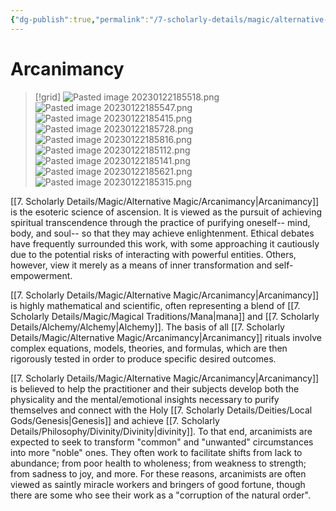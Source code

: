 ```yaml
---
{"dg-publish":true,"permalink":"/7-scholarly-details/magic/alternative-magic/arcanimancy/","noteIcon":""}
---
```


# Arcanimancy  

>[!grid]
>![Pasted image 20230122185518.png](/img/user/x.%20Assets/Attachments/Pasted%20image%2020230122185518.png)
>![Pasted image 20230122185547.png](/img/user/x.%20Assets/Attachments/Pasted%20image%2020230122185547.png)
>![Pasted image 20230122185415.png](/img/user/x.%20Assets/Attachments/Pasted%20image%2020230122185415.png)
>![Pasted image 20230122185728.png](/img/user/x.%20Assets/Attachments/Pasted%20image%2020230122185728.png)
>![Pasted image 20230122185816.png](/img/user/x.%20Assets/Attachments/Pasted%20image%2020230122185816.png)
>![Pasted image 20230122185112.png](/img/user/x.%20Assets/Attachments/Pasted%20image%2020230122185112.png)
>![Pasted image 20230122185141.png](/img/user/x.%20Assets/Attachments/Pasted%20image%2020230122185141.png)
>![Pasted image 20230122185621.png](/img/user/x.%20Assets/Attachments/Pasted%20image%2020230122185621.png)
>![Pasted image 20230122185315.png](/img/user/x.%20Assets/Attachments/Pasted%20image%2020230122185315.png)

[[7. Scholarly Details/Magic/Alternative Magic/Arcanimancy\|Arcanimancy]] is the esoteric science of ascension. It is viewed as the pursuit of achieving spiritual transcendence through the practice of purifying oneself-- mind, body, and soul-- so that they may achieve enlightenment. Ethical debates have frequently surrounded this work, with some approaching it cautiously due to the potential risks of interacting with powerful entities. Others, however, view it merely as a means of inner transformation and self-empowerment.  

[[7. Scholarly Details/Magic/Alternative Magic/Arcanimancy\|Arcanimancy]] is highly mathematical and scientific, often representing a blend of [[7. Scholarly Details/Magic/Magical Traditions/Mana\|mana]] and [[7. Scholarly Details/Alchemy/Alchemy\|Alchemy]]. The basis of all [[7. Scholarly Details/Magic/Alternative Magic/Arcanimancy\|Arcanimancy]] rituals involve complex equations, models, theories, and formulas, which are then rigorously tested in order to produce specific desired outcomes.

[[7. Scholarly Details/Magic/Alternative Magic/Arcanimancy\|Arcanimancy]] is believed to help the practitioner and their subjects develop both the physicality and the mental/emotional insights necessary to purify themselves and connect with the Holy [[7. Scholarly Details/Deities/Local Gods/Genesis\|Genesis]] and achieve [[7. Scholarly Details/Philosophy/Divinity/Divinity\|divinity]]. To that end, arcanimists are expected to seek to transform "common" and "unwanted" circumstances into more "noble" ones. They often work to facilitate shifts from lack to abundance; from poor health to wholeness; from weakness to strength; from sadness to joy, and more. For these reasons, arcanimists are often viewed as saintly miracle workers and bringers of good fortune, though there are some who see their work as a "corruption of the natural order". 